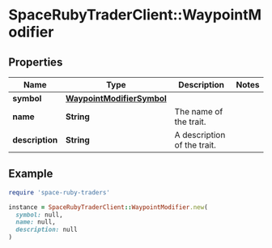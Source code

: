 # SpaceRubyTraderClient::WaypointModifier

## Properties

| Name | Type | Description | Notes |
| ---- | ---- | ----------- | ----- |
| **symbol** | [**WaypointModifierSymbol**](WaypointModifierSymbol.md) |  |  |
| **name** | **String** | The name of the trait. |  |
| **description** | **String** | A description of the trait. |  |

## Example

```ruby
require 'space-ruby-traders'

instance = SpaceRubyTraderClient::WaypointModifier.new(
  symbol: null,
  name: null,
  description: null
)
```

